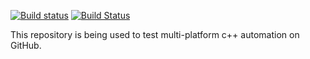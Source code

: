 [![Build status](https://ci.appveyor.com/api/projects/status/g2yt3lrhax488qai/branch/master?svg=true)](https://ci.appveyor.com/project/blake-fisher/test-ci/branch/master)
[![Build Status](https://travis-ci.com/blake-fisher/test-ci.svg?branch=master)](https://travis-ci.com/blake-fisher/test-ci)

This repository is being used to test multi-platform c++ automation on GitHub.